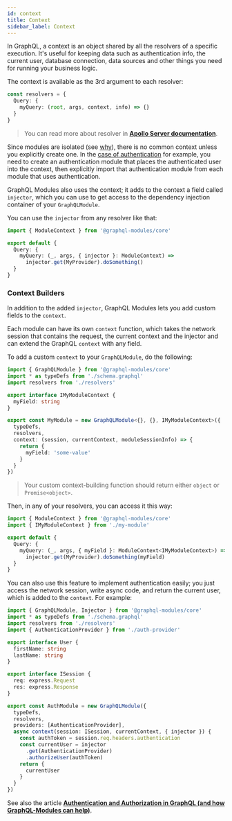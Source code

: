 ```yaml
---
id: context
title: Context
sidebar_label: Context
---
```


In GraphQL, a context is an object shared by all the resolvers of a specific execution.
It's useful for keeping data such as authentication info, the current user, database connection, data sources and other things you need for running your business logic.

The context is available as the 3rd argument to each resolver:

```typescript
const resolvers = {
  Query: {
    myQuery: (root, args, context, info) => {}
  }
}
```

> You can read more about resolver in **[Apollo Server documentation](https://www.apollographql.com/docs/graphql-tools/resolvers#Resolver-function-signature)**.

Since modules are isolated (see [why](https://medium.com/the-guild/why-is-true-modular-encapsulation-so-important-in-large-scale-graphql-projects-ed1778b03600)), there is no common context unless you explicitly create one. In the [case of authentication](https://www.apollographql.com/docs/apollo-server/security/authentication/#putting-user-info-on-the-context) for example, you need to create an authentication module that places the authenticated user into the context, then explicitly import that authentication module from each module that uses authentication.

GraphQL Modules also uses the context; it adds to the context a field called `injector`, which you can use to get access to the dependency injection container of your `GraphQLModule`.

You can use the `injector` from any resolver like that:

```typescript
import { ModuleContext } from '@graphql-modules/core'

export default {
  Query: {
    myQuery: (_, args, { injector }: ModuleContext) =>
      injector.get(MyProvider).doSomething()
  }
}
```

### Context Builders

In addition to the added `injector`, GraphQL Modules lets you add custom fields to the `context`.

Each module can have its own `context` function, which takes the network session that contains the request, the current context and the injector and can extend the GraphQL `context` with any field.

To add a custom `context` to your `GraphQLModule`, do the following:

```typescript
import { GraphQLModule } from '@graphql-modules/core'
import * as typeDefs from './schema.graphql'
import resolvers from './resolvers'

export interface IMyModuleContext {
  myField: string
}

export const MyModule = new GraphQLModule<{}, {}, IMyModuleContext>({
  typeDefs,
  resolvers,
  context: (session, currentContext, moduleSessionInfo) => {
    return {
      myField: 'some-value'
    }
  }
})
```

> Your custom context-building function should return either `object` or `Promise<object>`.

Then, in any of your resolvers, you can access it this way:

```typescript
import { ModuleContext } from '@graphql-modules/core'
import { IMyModuleContext } from './my-module'

export default {
  Query: {
    myQuery: (_, args, { myField }: ModuleContext<IMyModuleContext>) =>
      injector.get(MyProvider).doSomething(myField)
  }
}
```

You can also use this feature to implement authentication easily; you just access the network session, write async code, and return the current user, which is added to the `context`. For example:

```typescript
import { GraphQLModule, Injector } from '@graphql-modules/core'
import * as typeDefs from './schema.graphql'
import resolvers from './resolvers'
import { AuthenticationProvider } from './auth-provider'

export interface User {
  firstName: string
  lastName: string
}

export interface ISession {
  req: express.Request
  res: express.Response
}

export const AuthModule = new GraphQLModule({
  typeDefs,
  resolvers,
  providers: [AuthenticationProvider],
  async context(session: ISession, currentContext, { injector }) {
    const authToken = session.req.headers.authentication
    const currentUser = injector
      .get(AuthenticationProvider)
      .authorizeUser(authToken)
    return {
      currentUser
    }
  }
})
```

See also the article **[Authentication and Authorization in GraphQL (and how GraphQL-Modules can help)](https://medium.com/the-guild/authentication-and-authorization-in-graphql-and-how-graphql-modules-can-help-fadc1ee5b0c2)**.
